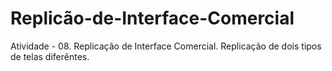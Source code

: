# Replicão-de-Interface-Comercial
Atividade - 08. Replicação de Interface Comercial. Replicação de dois tipos de telas diferêntes.
